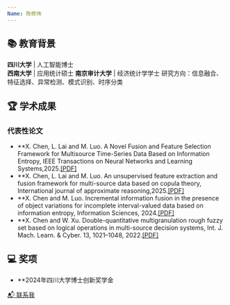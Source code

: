 ```yaml
---
Name: 陈修伟
---
```


## 📚 教育背景
**四川大学** | 人工智能博士  
**西南大学** | 应用统计硕士
**南京审计大学** | 经济统计学学士
研究方向：信息融合、特征选择、异常检测、模式识别、时序分类

## 🏆 学术成果
### 代表性论文
- **X. Chen, L. Lai and M. Luo. A Novel Fusion and Feature Selection Framework for Multisource Time-Series Data Based on Information Entropy, IEEE Transactions on Neural Networks and Learning Systems,2025.[[PDF]](https://github.com/lifefellowchen/XiuweiChen.github.io/blob/main/A_Novel_Fusion_and_Feature_Selection_Framework_for_Multisource_Time-Series_Data_Based_on_Information_Entropy.pdf)
- **X. Chen, L. Lai and M. Luo. An unsupervised feature extraction and fusion framework for multi-source data based on copula theory, International journal of approximate reasoning,2025.[[PDF]](link)
- **X. Chen and M. Luo. Incremental information fusion in the presence of object variations for incomplete interval-valued data based on information entropy, Information Sciences, 2024.[[PDF]](link)
- **X. Chen and W. Xu. Double-quantitative multigranulation rough fuzzy set based on logical operations in multi-source decision systems, Int. J. Mach. Learn. & Cyber. 13, 1021–1048, 2022.[[PDF]](link)

## 💻 奖项
- **2024年四川大学博士创新奖学金


[📬 联系我](mailto:xiuweichen1998@163.com)
